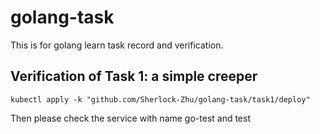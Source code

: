 # golang-task

This is for golang learn task record and verification.

## Verification of Task 1: a simple creeper

`kubectl apply -k "github.com/Sherlock-Zhu/golang-task/task1/deploy"`

Then please check the service with name go-test and test

